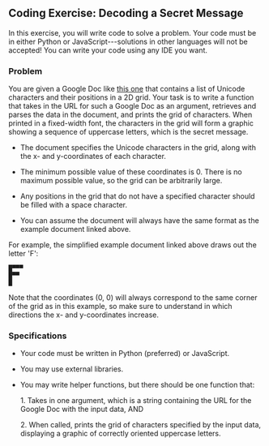 Coding Exercise: Decoding a Secret Message
------------------------------------------

In this exercise, you will write code to solve a problem. Your code must be in either Python or JavaScript---solutions in other languages will not be accepted! You can write your code using any IDE you want.

### Problem

You are given a Google Doc like [this one](https://docs.google.com/document/d/e/2PACX-1vRMx5YQlZNa3ra8dYYxmv-QIQ3YJe8tbI3kqcuC7lQiZm-CSEznKfN_HYNSpoXcZIV3Y_O3YoUB1ecq/pub) that contains a list of Unicode characters and their positions in a 2D grid. Your task is to write a function that takes in the URL for such a Google Doc as an argument, retrieves and parses the data in the document, and prints the grid of characters. When printed in a fixed-width font, the characters in the grid will form a graphic showing a sequence of uppercase letters, which is the secret message.

-   The document specifies the Unicode characters in the grid, along with the x- and y-coordinates of each character.

-   The minimum possible value of these coordinates is 0. There is no maximum possible value, so the grid can be arbitrarily large.

-   Any positions in the grid that do not have a specified character should be filled with a space character.

-   You can assume the document will always have the same format as the example document linked above.

For example, the simplified example document linked above draws out the letter 'F':

```
█▀▀▀
█▀▀
█
```

Note that the coordinates (0, 0) will always correspond to the same corner of the grid as in this example, so make sure to understand in which directions the x- and y-coordinates increase.


### Specifications

-   Your code must be written in Python (preferred) or JavaScript.

-   You may use external libraries.

-   You may write helper functions, but there should be one function that:

    1\. Takes in one argument, which is a string containing the URL for the Google Doc with the input data, AND

    2\. When called, prints the grid of characters specified by the input data, displaying a graphic of correctly oriented uppercase letters.
